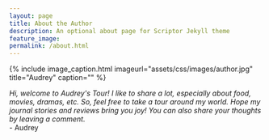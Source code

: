 ```yaml
---
layout: page
title: About the Author
description: An optional about page for Scriptor Jekyll theme
feature_image: 
permalink: /about.html
---
```

{% include image_caption.html imageurl="assets/css/images/author.jpg" title="Audrey" caption="" %}

*Hi, welcome to Audrey's Tour! I like to share a lot, especially about food, movies, dramas, etc. So, feel free to take a tour around my world. Hope my journal stories and reviews bring you joy! You can also share your thoughts by leaving a comment.* <br> - Audrey
